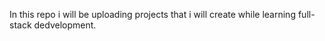 In this repo i will be uploading projects that i will create while learning full-stack dedvelopment.
